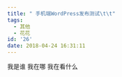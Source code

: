 ```yaml
---
title: " 手机端WordPress发布测试\t\t"
tags:
  - 其他
  - 花花
id: '26'
date: 2018-04-24 16:31:11
---
```


我是谁 我在哪 我在看什么
